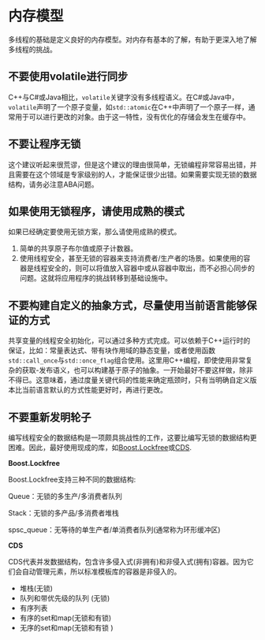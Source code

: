 # 内存模型

多线程的基础是定义良好的内存模型。对内存有基本的了解，有助于更深入地了解多线程的挑战。

## 不要使用volatile进行同步

C++与C#或Java相比，`volatile`关键字没有多线程语义。在C#或Java中，`volatile`声明了一个原子变量，如`std::atomic`在C++中声明了一个原子一样，通常用于可以进行更改的对象。由于这一特性，没有优化的存储会发生在缓存中。

## 不要让程序无锁

这个建议听起来很荒谬，但是这个建议的理由很简单，无锁编程非常容易出错，并且需要在这个领域是专家级别的人，才能保证很少出错。如果需要实现无锁的数据结构，请务必注意ABA问题。

## 如果使用无锁程序，请使用成熟的模式

如果已经确定要使用无锁方案，那么请使用成熟的模式。

1. 简单的共享原子布尔值或原子计数器。
2. 使用线程安全，甚至无锁的容器来支持消费者/生产者的场景。如果使用的容器是线程安全的，则可以将值放入容器中或从容器中取出，而不必担心同步的问题。这就将应用程序的挑战转移到基础设施中。

## 不要构建自定义的抽象方式，尽量使用当前语言能够保证的方式

共享变量的线程安全初始化，可以通过多种方式完成。可以依赖于C++运行时的保证，比如：常量表达式、带有块作用域的静态变量，或者使用函数`std::call_once`与`std::once_flag`组合使用。这里用C++编程，即使使用非常复杂的获取-发布语义，也可以构建基于原子的抽象。一开始最好不要这样做，除非不得已。这意味着，通过度量关键代码的性能来确定瓶颈时，只有当明确自定义版本比当前语言默认的方式性能更好时，再进行更改。

## 不要重新发明轮子

编写线程安全的数据结构是一项颇具挑战性的工作，这要比编写无锁的数据结构更困难。因此，最好使用现成的库，如[Boost.Lockfree](http://www.boost.org/doc/libs/1_66_0/doc/html/lockfree.html)或[CDS](http://http://libcds.sourceforge.net/).

**Boost.Lockfree**

Boost.Lockfree支持三种不同的数据结构:

Queue：无锁的多生产/多消费者队列

Stack：无锁的多产品/多消费者堆栈

spsc_queue：无等待的单生产者/单消费者队列(通常称为环形缓冲区)

**CDS**

CDS代表并发数据结构，包含许多侵入式(非拥有)和非侵入式(拥有)容器。因为它们会自动管理元素，所以标准模板库的容器是非侵入的。

* 堆栈(无锁)
* 队列和带优先级的队列 (无锁)
* 有序列表
* 有序的set和map(无锁和有锁)
* 无序的set和map(无锁和有锁 )